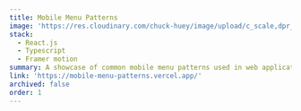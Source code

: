 ```yaml
---
title: Mobile Menu Patterns
image: 'https://res.cloudinary.com/chuck-huey/image/upload/c_scale,dpr_auto,w_auto,q_auto,f_auto/v1710068547/personal/mobile-menu-patterns-snap_c76uru.png'
stack:
  - React.js
  - Typescript
  - Framer motion
summary: A showcase of common mobile menu patterns used in web applications.
link: 'https://mobile-menu-patterns.vercel.app/'
archived: false
order: 1
---
```

